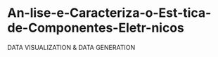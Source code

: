 # An-lise-e-Caracteriza-o-Est-tica-de-Componentes-Eletr-nicos
DATA VISUALIZATION &amp; DATA GENERATION 

